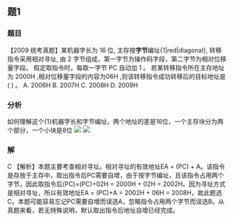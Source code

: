 ## 题1
### 题目
【2009 统考真题】某机器字长为 16 位, 主存按**字节**编址{1|red|diagonal}, 转移指令采用相对寻址, 由 2 字节组成，第一字节为操作码字段，第二字节为相对位移量字段。
假定取指令时，每取一字节 PC 自动加 1 。
若某转移指令所在主存地址为 ${2000}\mathrm{H}$ ,相对位移量字段的内容为${06}\mathrm{H}$ ,则该转移指令成功转移后的目标地址是 ( ) 。
A. ${2006}\mathrm{H}$ 
B. ${2007}\mathrm{H}$ 
C. ${2008}\mathrm{H}$ 
D. ${2009}\mathrm{H}$
### 分析
如何理解这个{1}机器字长和字节编址，两个地址的差是16位，一个主存块分为两个部分，一个小块是8位
![](https://img.hwenyi.tech/202411111733215.webp)
![](https://img.hwenyi.tech/202411111723777.webp)
### 解
C
【解析】本题主要考查相对寻址。相对寻址的有效地址EA = (PC) + A。该指令是存放于主存中，取出指令后PC需要自增，由于按字节编址，且该指令占用两个字节，因此取指令后(PC)=(PC)+02H = 2000H + 02H = 2002H。因为寻址方式是相对寻址，所以有效地址EA = (PC)+A = 2002H + 06H = 2008H，故此题选C。本题可能容易忘记PC需要自增而误选A，忽略指令占用两个字节而误选B。从真题来看，若无特殊说明，默认取出指令后地址自增已经完成。